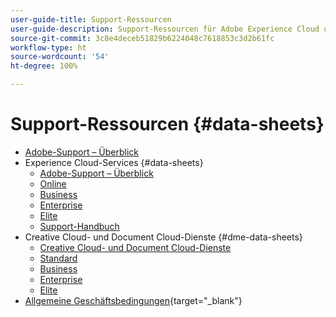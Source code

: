 ```yaml
---
user-guide-title: Support-Ressourcen
user-guide-description: Support-Ressourcen für Adobe Experience Cloud und Adobe Experience Platform.
source-git-commit: 3c8e4deceb51829b6224048c7618853c3d2b61fc
workflow-type: ht
source-wordcount: '54'
ht-degree: 100%

---
```



# Support-Ressourcen {#data-sheets}

+ [Adobe-Support – Überblick](overview.md)
+ Experience Cloud-Services {#data-sheets}
   + [Adobe-Support – Überblick](dx-overview.md)
   + [Online](online.md)
   + [Business](business.md)
   + [Enterprise](enterprise.md)
   + [Elite](elite.md)
   + [Support-Handbuch](support-guide.md)
+ Creative Cloud- und Document Cloud-Dienste  {#dme-data-sheets}
   + [Creative Cloud- und Document Cloud-Dienste](dme-overview.md)
   + [Standard](dme-standard.md)
   + [Business](dme-business.md)
   + [Enterprise](dme-enterprise.md)
   + [Elite](dme-elite.md)
+ [Allgemeine Geschäftsbedingungen](https://helpx.adobe.com/de/support/programs/support-policies-terms-conditions.html){target="_blank"}

<!--

Articles must be added to this TOC file in order to render.

Use this list format to specify links to articles and section headings that expand and collapse in the left rail of the user guide.

An article link CANNOT be used as a section heading.
-->
